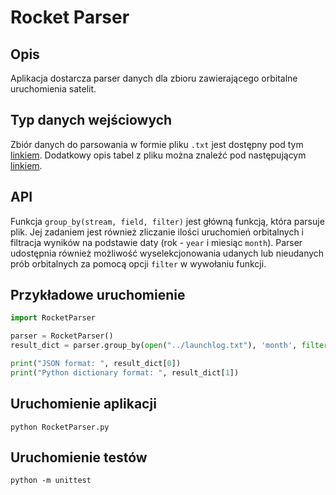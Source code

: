 # Rocket Parser

## Opis
Aplikacja dostarcza parser danych dla zbioru zawierającego  orbitalne uruchomienia satelit.

## Typ danych wejściowych
Zbiór danych do parsowania w formie pliku `.txt` jest dostępny pod tym [linkiem](http://planet4589.rg/space/log/launchlog.txt).
Dodatkowy opis tabel z pliku można znaleźć pod następującym [linkiem](http://planet4589.org/space/log/launch.html).

## API
Funkcja `group_by(stream, field, filter)` jest główną funkcją, która parsuje plik. Jej zadaniem jest
również zliczanie ilości uruchomień orbitalnych i filtracja wyników na podstawie
daty (rok - `year` i miesiąc `month`). Parser udostępnia również możliwość wyselekcjonowania udanych lub nieudanych
prób orbitalnych za pomocą opcji `filter`  w wywołaniu funkcji.

## Przykładowe uruchomienie
```python
import RocketParser

parser = RocketParser()
result_dict = parser.group_by(open("../launchlog.txt"), 'month', filter=False)

print("JSON format: ", result_dict[0])
print("Python dictionary format: ", result_dict[1])
```

## Uruchomienie aplikacji
```
python RocketParser.py
```
## Uruchomienie testów
```
python -m unittest
```
